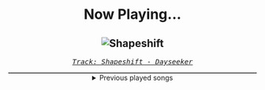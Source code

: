 <div align="center"> 
<h1>Now Playing...</h1>

![Shapeshift](https://i.scdn.co/image/ab67616d00001e020e4bcb5786a86dc2cb5197e3)
--
_<samp><a href="https://open.spotify.com/track/0tHWitCeQv7DWH5MIK0I6v">Track: Shapeshift - Dayseeker</a></samp>_

<div style="border: 1px #4B5054 solid"></div>
<details>
  <summary>
    Previous played songs
  </summary>
  <table>
    <thead>
      <tr>
        <th>
          Artist
        </th>
        <th>
          Song
        </th>
        <th>
          Link
        </th>
      </tr>
    </thead>
    <tbody>
      <tr><td>Dayseeker</td><td>Shapeshift</td><td><a href="https://open.spotify.com/track/0tHWitCeQv7DWH5MIK0I6v">https://open.spotify.com/track/0tHWitCeQv7DWH5MIK0I6v</a></td></tr><tr><td>Dayseeker</td><td>Pale Moonlight</td><td><a href="https://open.spotify.com/track/2sQriOvF4To16sTQ89gDe6">https://open.spotify.com/track/2sQriOvF4To16sTQ89gDe6</a></td></tr><tr><td>Dayseeker</td><td>Bloodlust</td><td><a href="https://open.spotify.com/track/0EJ9cdzNwraAU0yzwGL2ZE">https://open.spotify.com/track/0EJ9cdzNwraAU0yzwGL2ZE</a></td></tr><tr><td>Dayseeker</td><td>Creature In The Black Night</td><td><a href="https://open.spotify.com/track/1CXyv2fE82FbnsMeD2x1l9">https://open.spotify.com/track/1CXyv2fE82FbnsMeD2x1l9</a></td></tr><tr><td>Dayseeker</td><td>Shapeshift</td><td><a href="https://open.spotify.com/track/0tHWitCeQv7DWH5MIK0I6v">https://open.spotify.com/track/0tHWitCeQv7DWH5MIK0I6v</a></td></tr><tr><td>Dayseeker</td><td>Pale Moonlight</td><td><a href="https://open.spotify.com/track/2sQriOvF4To16sTQ89gDe6">https://open.spotify.com/track/2sQriOvF4To16sTQ89gDe6</a></td></tr><tr><td>Dayseeker</td><td>Bloodlust</td><td><a href="https://open.spotify.com/track/0EJ9cdzNwraAU0yzwGL2ZE">https://open.spotify.com/track/0EJ9cdzNwraAU0yzwGL2ZE</a></td></tr><tr><td>Dayseeker</td><td>Creature In The Black Night</td><td><a href="https://open.spotify.com/track/1CXyv2fE82FbnsMeD2x1l9">https://open.spotify.com/track/1CXyv2fE82FbnsMeD2x1l9</a></td></tr><tr><td>Dayseeker</td><td>Shapeshift</td><td><a href="https://open.spotify.com/track/0tHWitCeQv7DWH5MIK0I6v">https://open.spotify.com/track/0tHWitCeQv7DWH5MIK0I6v</a></td></tr><tr><td>Dayseeker</td><td>Pale Moonlight</td><td><a href="https://open.spotify.com/track/2sQriOvF4To16sTQ89gDe6">https://open.spotify.com/track/2sQriOvF4To16sTQ89gDe6</a></td></tr><tr><td>Dayseeker</td><td>Bloodlust</td><td><a href="https://open.spotify.com/track/0EJ9cdzNwraAU0yzwGL2ZE">https://open.spotify.com/track/0EJ9cdzNwraAU0yzwGL2ZE</a></td></tr><tr><td>Dayseeker</td><td>Creature In The Black Night</td><td><a href="https://open.spotify.com/track/1CXyv2fE82FbnsMeD2x1l9">https://open.spotify.com/track/1CXyv2fE82FbnsMeD2x1l9</a></td></tr><tr><td>Dayseeker</td><td>Shapeshift</td><td><a href="https://open.spotify.com/track/0tHWitCeQv7DWH5MIK0I6v">https://open.spotify.com/track/0tHWitCeQv7DWH5MIK0I6v</a></td></tr><tr><td>Dayseeker</td><td>Pale Moonlight</td><td><a href="https://open.spotify.com/track/2sQriOvF4To16sTQ89gDe6">https://open.spotify.com/track/2sQriOvF4To16sTQ89gDe6</a></td></tr><tr><td>Dayseeker</td><td>Bloodlust</td><td><a href="https://open.spotify.com/track/0EJ9cdzNwraAU0yzwGL2ZE">https://open.spotify.com/track/0EJ9cdzNwraAU0yzwGL2ZE</a></td></tr><tr><td>Dying Wish</td><td>I Don't Belong Anywhere</td><td><a href="https://open.spotify.com/track/1w6z7B0ova8EQZ43kjjqBl">https://open.spotify.com/track/1w6z7B0ova8EQZ43kjjqBl</a></td></tr><tr><td>Dark Divine</td><td>Halloweentown II: Welcome Home</td><td><a href="https://open.spotify.com/track/0RoWM873OTVKOiFkjFdOaS">https://open.spotify.com/track/0RoWM873OTVKOiFkjFdOaS</a></td></tr><tr><td>Acres</td><td>Take My Last Breath</td><td><a href="https://open.spotify.com/track/0kmwqIdWC6UoFcKaH0Tjwf">https://open.spotify.com/track/0kmwqIdWC6UoFcKaH0Tjwf</a></td></tr><tr><td>Solence</td><td>Angels Calling</td><td><a href="https://open.spotify.com/track/0y2JgdmUmRWrTMXZhSinDe">https://open.spotify.com/track/0y2JgdmUmRWrTMXZhSinDe</a></td></tr><tr><td>ASHEN</td><td>Oblivion</td><td><a href="https://open.spotify.com/track/2FRswSryr77ZnU5arQbfH2">https://open.spotify.com/track/2FRswSryr77ZnU5arQbfH2</a></td></tr>
    </tbody>
  </table>
</details>

</div>

